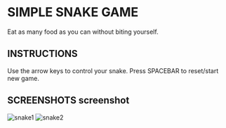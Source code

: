 # SIMPLE SNAKE GAME
Eat as many food as you can without biting yourself.
## INSTRUCTIONS
Use the arrow keys to control your snake. 
Press SPACEBAR to reset/start new game. 
## SCREENSHOTS screenshot
![snake1](https://user-images.githubusercontent.com/52447280/68810416-63dfc500-066e-11ea-8b76-8865e59b52ed.png)
![snake2](https://user-images.githubusercontent.com/52447280/68810420-67734c00-066e-11ea-83d6-4281d578d168.png)
